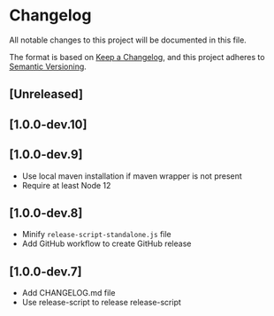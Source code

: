 # Changelog
All notable changes to this project will be documented in this file.

The format is based on [Keep a Changelog](https://keepachangelog.com/en/1.0.0/),
and this project adheres to [Semantic Versioning](https://semver.org/spec/v2.0.0.html).

## [Unreleased]

## [1.0.0-dev.10]

## [1.0.0-dev.9]
- Use local maven installation if maven wrapper is not present
- Require at least Node 12

## [1.0.0-dev.8]
- Minify `release-script-standalone.js` file
- Add GitHub workflow to create GitHub release

## [1.0.0-dev.7]
- Add CHANGELOG.md file
- Use release-script to release release-script
